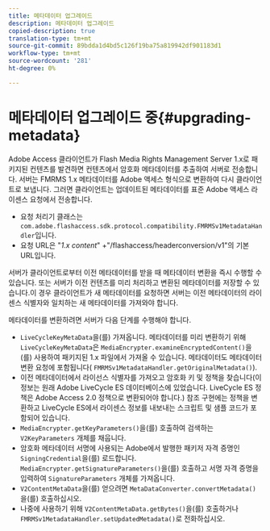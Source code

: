 ```yaml
---
title: 메타데이터 업그레이드
description: 메타데이터 업그레이드
copied-description: true
translation-type: tm+mt
source-git-commit: 89bdda1d4bd5c126f19ba75a819942df901183d1
workflow-type: tm+mt
source-wordcount: '281'
ht-degree: 0%

---
```



# 메타데이터 업그레이드 중{#upgrading-metadata}

Adobe Access 클라이언트가 Flash Media Rights Management Server 1.x로 패키지된 컨텐츠를 발견하면 컨텐츠에서 암호화 메타데이터를 추출하여 서버로 전송합니다. 서버는 FMRMS 1.x 메타데이터를 Adobe 액세스 형식으로 변환하여 다시 클라이언트로 보냅니다. 그러면 클라이언트는 업데이트된 메타데이터를 표준 Adobe 액세스 라이센스 요청에서 전송합니다.

* 요청 처리기 클래스는 `com.adobe.flashaccess.sdk.protocol.compatibility.FMRMSv1MetadataHandler`입니다.
* 요청 URL은 &quot;*1.x content*&quot; +&quot;/flashaccess/headerconversion/v1&quot;의 기본 URL입니다.

서버가 클라이언트로부터 이전 메타데이터를 받을 때 메타데이터 변환을 즉시 수행할 수 있습니다. 또는 서버가 이전 컨텐츠를 미리 처리하고 변환된 메타데이터를 저장할 수 있습니다.이 경우 클라이언트가 새 메타데이터를 요청하면 서버는 이전 메타데이터의 라이센스 식별자와 일치하는 새 메타데이터를 가져와야 합니다.

메타데이터를 변환하려면 서버가 다음 단계를 수행해야 합니다.

* `LiveCycleKeyMetaData`을(를) 가져옵니다. 메타데이터를 미리 변환하기 위해 `LiveCycleKeyMetaData`은 `MediaEncrypter.examineEncryptedContent()`을(를) 사용하여 패키지된 1.x 파일에서 가져올 수 있습니다. 메타데이터도 메타데이터 변환 요청에 포함됩니다( `FMRMSv1MetadataHandler.getOriginalMetadata()`).
* 이전 메타데이터에서 라이선스 식별자를 가져오고 암호화 키 및 정책을 찾습니다(이 정보는 원래 Adobe LiveCycle ES 데이터베이스에 있었습니다. LiveCycle ES 정책은 Adobe Access 2.0 정책으로 변환되어야 합니다.) 참조 구현에는 정책을 변환하고 LiveCycle ES에서 라이센스 정보를 내보내는 스크립트 및 샘플 코드가 포함되어 있습니다.
* `MediaEncrypter.getKeyParameters()`을(를) 호출하여 검색하는 `V2KeyParameters` 개체를 채웁니다.
* 암호화 메타데이터 서명에 사용되는 Adobe에서 발행한 패키저 자격 증명인 `SigningCredential`을(를) 로드합니다. `MediaEncrypter.getSignatureParameters()`을(를) 호출하고 서명 자격 증명을 입력하여 `SignatureParameters` 개체를 가져옵니다.
* `V2ContentMetaData`을(를) 얻으려면 `MetaDataConverter.convertMetadata()`을(를) 호출하십시오.
* 나중에 사용하기 위해 `V2ContentMetaData.getBytes()`을(를) 호출하거나 `FMRMSv1MetadataHandler.setUpdatedMetadata()`로 전화하십시오.

